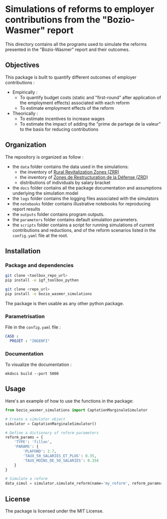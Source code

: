 # Simulations of reforms to employer contributions from the "Bozio-Wasmer" report

This directory contains all the programs used to simulate the reforms presented in the "Bozio-Wasmer" report and their outcomes.

## Objectives

This package is built to quantify different outcomes of employer contributions :
* Empirically :
  - To quantify budget costs (static and "first-round" after application of the employment effects) associated with each reform
  - To estimate employment effects of the reform
* Theorically :
  - To estimate incentives to increase wages
  - To estimate the impact of adding the "prime de partage de la valeur" to the basis for reducing contributions

## Organization

The repository is organized as follow :
* the `data` folder contains the data used in the simulations:
  - the inventory of [Rural Revitalization Zones (ZRR)](https://www.data.gouv.fr/fr/datasets/zones-de-revitalisation-rurale-zrr/)
  - the inventory of [Zones de Restructuration de la Défense (ZRD)](https://www.data.gouv.fr/fr/datasets/les-zones-de-restructuration-de-la-defense-zrd/)
  - distributions of individuals by salary bracket
* the `docs` folder contains all the package documentation and assumptions underlying the simulation model
* the `logs` folder contains the logging files associated with the simulators
* the `notebooks` folder contains illustrative notebooks for reproducing report results
* the `outputs` folder contains program outputs.
* the `parameters` folder contains default simulation parameters.
* the `scripts` folder contains a script for running simulations of current contributions and reductions, and of the reform scenarios listed in the `config.yaml` file at the root.

## Installation

### Package and dependencies

```bash
git clone <toolbox_repo_url>
pip install -e igf_toolbox_python

git clone <repo_url>
pip install -e bozio_wasmer_simulations
```

The package is then usable as any other python package.

### Parametrisation

File in the `config.yaml` file :
```yaml
CASD :
  PROJET : "INGENFI"
``` 

### Documentation

To visualize the documentation :

```
mkdocs build --port 5000
```

## Usage

Here's an example of how to use the functions in the package:

```python
from bozio_wasmer_simulations import CaptationMarginaleSimulator

# Create a simulator object
simulator = CaptationMarginaleSimulator()

# Define a dictionary of reform parameters
reform_params = {
    'TYPE': 'fillon',
    'PARAMS': {
        'PLAFOND': 2.7,
        'TAUX_50_SALARIES_ET_PLUS': 0.35,
        'TAUX_MOINS_DE_50_SALARIES': 0.354
    }
}

# Simulate a reform
data_simul = simulator.simulate_reform(name='my_reform', reform_params=reform_params, year=2022, simulation_step_smic=0.1, simulation_max_smic=4)
``` 

## License

The package is licensed under the MIT License.